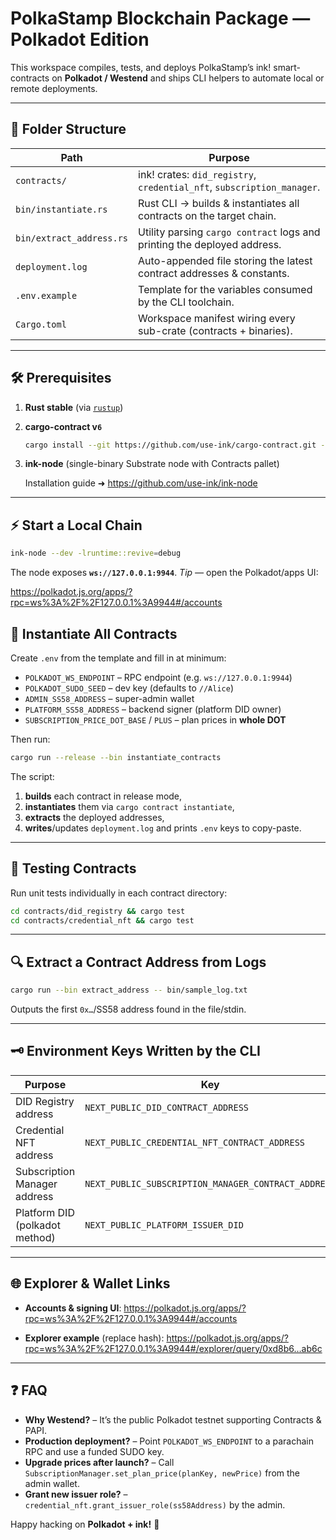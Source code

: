 # PolkaStamp Blockchain Package — **Polkadot Edition**

This workspace compiles, tests, and deploys PolkaStamp’s ink! smart-contracts on **Polkadot / Westend** and ships CLI helpers to automate local or remote deployments.

---

## 📂 Folder Structure

| Path                     | Purpose                                                                  |
| ------------------------ | ------------------------------------------------------------------------ |
| `contracts/`             | ink! crates: `did_registry`, `credential_nft`, `subscription_manager`.   |
| `bin/instantiate.rs`     | Rust CLI → builds & instantiates all contracts on the target chain.      |
| `bin/extract_address.rs` | Utility parsing `cargo contract` logs and printing the deployed address. |
| `deployment.log`         | Auto-appended file storing the latest contract addresses & constants.    |
| `.env.example`           | Template for the variables consumed by the CLI toolchain.                |
| `Cargo.toml`             | Workspace manifest wiring every sub-crate (contracts + binaries).        |

---

## 🛠 Prerequisites

1. **Rust stable** (via [`rustup`](https://rustup.rs/))
2. **cargo-contract v`6`**

   ```bash
   cargo install --git https://github.com/use-ink/cargo-contract.git --locked --force
   ```

3. **ink-node** (single-binary Substrate node with Contracts pallet)

   Installation guide ➜ <https://github.com/use-ink/ink-node>

---

## ⚡ Start a Local Chain

```bash
ink-node --dev -lruntime::revive=debug
```

The node exposes **`ws://127.0.0.1:9944`**.
_Tip —_ open the Polkadot/apps UI:

<https://polkadot.js.org/apps/?rpc=ws%3A%2F%2F127.0.0.1%3A9944#/accounts>

## 🚀 Instantiate All Contracts

Create `.env` from the template and fill in at minimum:

- `POLKADOT_WS_ENDPOINT` – RPC endpoint (e.g. `ws://127.0.0.1:9944`)
- `POLKADOT_SUDO_SEED` – dev key (defaults to `//Alice`)
- `ADMIN_SS58_ADDRESS` – super-admin wallet
- `PLATFORM_SS58_ADDRESS` – backend signer (platform DID owner)
- `SUBSCRIPTION_PRICE_DOT_BASE` / `PLUS` – plan prices in **whole DOT**

Then run:

```bash
cargo run --release --bin instantiate_contracts
```

The script:

1. **builds** each contract in release mode,
2. **instantiates** them via `cargo contract instantiate`,
3. **extracts** the deployed addresses,
4. **writes**/updates `deployment.log` and prints `.env` keys to copy-paste.

---

## 🧪 Testing Contracts

Run unit tests individually in each contract directory:

```bash
cd contracts/did_registry && cargo test
cd contracts/credential_nft && cargo test
```

---

## 🔍 Extract a Contract Address from Logs

```bash
cargo run --bin extract_address -- bin/sample_log.txt
```

Outputs the first `0x…`/SS58 address found in the file/stdin.

---

## 🗝️ Environment Keys Written by the CLI

| Purpose                        | Key                                                 |
| ------------------------------ | --------------------------------------------------- |
| DID Registry address           | `NEXT_PUBLIC_DID_CONTRACT_ADDRESS`                  |
| Credential NFT address         | `NEXT_PUBLIC_CREDENTIAL_NFT_CONTRACT_ADDRESS`       |
| Subscription Manager address   | `NEXT_PUBLIC_SUBSCRIPTION_MANAGER_CONTRACT_ADDRESS` |
| Platform DID (polkadot method) | `NEXT_PUBLIC_PLATFORM_ISSUER_DID`                   |

---

## 🌐 Explorer & Wallet Links

- **Accounts & signing UI**:
  <https://polkadot.js.org/apps/?rpc=ws%3A%2F%2F127.0.0.1%3A9944#/accounts>

- **Explorer example** (replace hash):
  <https://polkadot.js.org/apps/?rpc=ws%3A%2F%2F127.0.0.1%3A9944#/explorer/query/0xd8b6…ab6c>

---

## ❓ FAQ

- **Why Westend?** – It’s the public Polkadot testnet supporting Contracts & PAPI.
- **Production deployment?** – Point `POLKADOT_WS_ENDPOINT` to a parachain RPC and use a funded SUDO key.
- **Upgrade prices after launch?** – Call `SubscriptionManager.set_plan_price(planKey, newPrice)` from the admin wallet.
- **Grant new issuer role?** – `credential_nft.grant_issuer_role(ss58Address)` by the admin.

Happy hacking on **Polkadot + ink!** 🚀